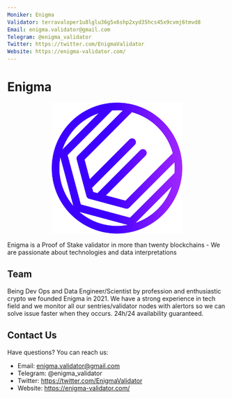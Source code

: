 ```yaml
---
Moniker: Enigma
Validator: terravaloper1u8lglu36g5x6shp2xyd35hcs45x9cvmj6tmvd8
Email: enigma.validator@gmail.com
Telegram: @enigma_validator
Twitter: https://twitter.com/EnigmaValidator
Website: https://enigma-validator.com/
---
```


# Enigma
<p align="center">
  <img src="logo.png" width="300">
</p>

Enigma is a Proof of Stake validator in more than twenty blockchains - We are passionate about technologies and data interpretations

## Team

Being Dev Ops and Data Engineer/Scientist by profession and enthusiastic crypto we founded Enigma in 2021.
We have a strong experience in tech field and we monitor all our sentries/validator nodes with alertors so we can solve issue faster when they occurs.
24h/24 availability guaranteed.

## Contact Us

Have questions? You can reach us:

- Email: enigma.validator@gmail.com
- Telegram: @enigma_validator
- Twitter: https://twitter.com/EnigmaValidator
- Website: https://enigma-validator.com/
